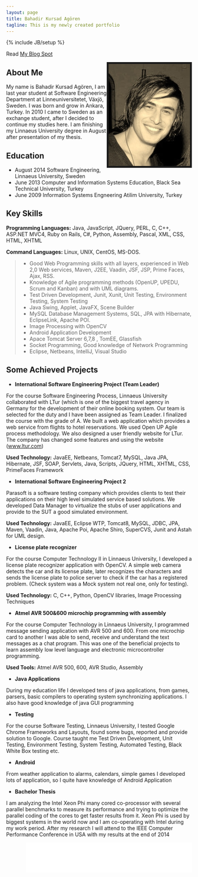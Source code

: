 ```yaml
---
layout: page
title: Bahadir Kursad Agören 
tagline: This is my newly created portfolio
---
```

{% include JB/setup %}

Read [My Blog Spot](http://publicabstract.blogspot.se)

<img style="float: right" border="5" src="/assets/foto.jpg" />


## About Me

My name is Bahadir Kursad Agören, I am last year student at Software Engineering Department at
Linneuniversitetet, Växjö, Sweden. I was born and grow in Ankara, Turkey. In 2010 I came to Sweden as an
exchange student, after I decided to continue my studies here. I am finishing my Linnaeus University degree in
August after presentation of my thesis.



## Education

+ August 2014 Software Engineering, Linnaeus University, Sweden
+ June   2013 Computer and Information Systems Education, Black Sea Technical University, Turkey
+ June   2009 Information Systems Engneering Atilim University, Turkey
  

## Key Skills

__Programming Languages:__ Java, JavaScript, JQuery, PERL, C, C++, ASP.NET MVC4, Ruby on Rails, C#, Python, Assembly, Pascal, XML, CSS, HTML, XHTML

__Command Languages:__ Linux, UNIX, CentOS, MS-DOS.

> + Good Web Programming skills with all layers, experienced in Web 2,0 Web services, Maven, J2EE, Vaadin, JSF,  JSP,  Prime Faces, Ajax, RSS.
> + Knowledge of Agile programming methods (OpenUP, UPEDU, Scrum and Kanban) and with UML diagrams.
> + Test Driven Development, Junit, Xunit, Unit Testing, Environment Testing, System Testing
> + Java Swing, Applet, JavaFX, Scene Builder
> + MySQL Database Management Systems, SQL, JPA with Hibernate, EclipseLink, Apache POI.
> + Image Processing with OpenCV
> + Android Application Development
> + Apace Tomcat Server 6,7,8 , TomEE, Glassfish
> + Socket Programming, Good knowledge of Network Programming
> + Eclipse, Netbeans, IntelliJ, Visual Studio

## Some Achieved Projects

+ __International Software Engineering Project (Team Leader)__

For the course Software Engineering Process, Linnaeus University collaborated with LTur (which is one of the biggest travel agency in Germany 
for the development of their online booking system. Our team is selected for the duty and I have been assigned as Team Leader. I 
finalized the course with the grade of A. 
We built a web application which provides a web service from flights to hotel reservations. We used Open UP Agile process methodology. We also
designed a user friendly website for LTur. The company has changed some features and using the website (www.ltur.com) 

__Used Technology:__ JavaEE, Netbeans, Tomcat7, MySQL, Java JPA, Hibernate, JSF, SOAP, Servlets, 
Java, Scripts, JQuery, HTML, XHTML, CSS, PrimeFaces Framework

+ __International Software Engineering Project 2__

Parasoft is a software testing company which provides clients to test their applications on their high level simulated service based solutions. We developed Data Manager to virtualize the stubs of user applications and provide to the SUT a good simulated environment. 

__Used Technology:__ JavaEE, Eclipse WTP, Tomcat8, MySQL, JDBC, JPA, Maven, Vaadin, Java, Apache Poi, Apache Shiro, SuperCVS, Junit and Astah for UML design.

+ __License plate recognizer__

For the course Computer Technology II in Linnaeus University, I developed a license plate recognizer application with OpenCV. A simple web camera detects the car and its license plate, later recognizes the characters and sends the license plate to police server to check if the car has a registered problem. (Check system was a Mock system not real one, only for testing). 

__Used Technology:__ C, C++, Python, OpenCV libraries, Image Processing Techniques

+ __Atmel AVR 500&600 microchip programming with assembly__

For the course Computer Technology in Linnaeus University, I programmed message sending application with AVR 500 and 600. From one microchip card to another I was able to send, receive and understand the text messages as a chat program. This was one of the beneficial projects to learn assembly low level language and electronic microcontroller programming.

__Used Tools:__ Atmel AVR 500, 600, AVR Studio, Assembly

+ __Java Applications__

During my education life I developed tens of java applications, from games, parsers, basic compilers
to operating system synchronizing applications. I also have good knowledge of java GUI programming

+ __Testing__

For the course Software Testing, Linnaeus University, I tested Google Chrome Frameworks and
Layouts, found some bugs, reported and provide solution to Google. Course taught me Test Driven
Development, Unit Testing, Environment Testing, System Testing, Automated Testing, Black White Box
testing etc.

+ __Android__

From weather application to alarms, calendars, simple games I developed lots of application, so I quite
have knowledge of Android Application

+ __Bachelor Thesis__

I am analyzing the Intel Xeon Phi many cored co-processor with several parallel benchmarks to measure its performance and trying to optimize the parallel coding of the cores to get faster results from it. Xeon Phi is used by biggest systems in the world now and I am co-operating with Intel during my work period. After my research I will attend to the IEEE Computer Performance Conference in USA with my results at the end of 2014


<iframe src="//www.facebook.com/plugins/follow?href=https%3A%2F%2Fwww.facebook.com%2Fb.kursad&amp;layout=standard&amp;show_faces=true&amp;colorscheme=light&amp;width=450&amp;height=80" scrolling="no" frameborder="0" style="border:none; overflow:hidden; width:450px; height:80px;" align="right" allowTransparency="true"></iframe>
